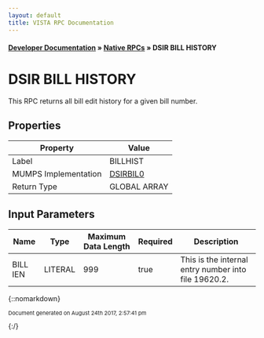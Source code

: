 ```yaml
---
layout: default
title: VISTA RPC Documentation
---
```


#### [Developer Documentation](../index) &#187; [Native RPCs](TableOfContents) &#187; DSIR BILL HISTORY<br/>
# DSIR BILL HISTORY

This RPC returns all bill edit history for a given bill number.

## Properties

Property | Value
--- | ---
Label | BILLHIST
MUMPS Implementation | [DSIRBIL0](http://code.osehra.org/dox/Routine_DSIRBIL0_source.html)
Return Type | GLOBAL ARRAY


## Input Parameters

Name | Type | Maximum Data Length | Required | Description
--- | --- | --- | --- | ---
BILL IEN | LITERAL | 999 | true | This is the internal entry number into file 19620.2.



{::nomarkdown} <br/><p style="font-size: 11px">Document generated on August 24th 2017, 2:57:41 pm</p>{:/}